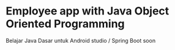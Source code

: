 # Employee app with Java Object Oriented Programming
Belajar Java Dasar untuk Android studio / Spring Boot soon
